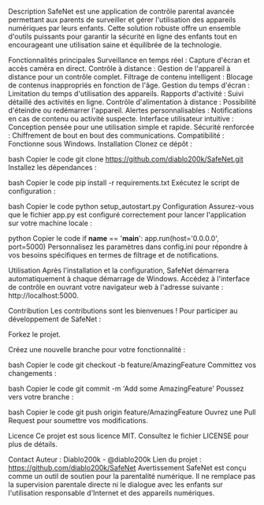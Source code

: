 Description
SafeNet est une application de contrôle parental avancée permettant aux parents de surveiller et gérer l'utilisation des appareils numériques par leurs enfants. Cette solution robuste offre un ensemble d'outils puissants pour garantir la sécurité en ligne des enfants tout en encourageant une utilisation saine et équilibrée de la technologie.

Fonctionnalités principales
Surveillance en temps réel : Capture d'écran et accès caméra en direct.
Contrôle à distance : Gestion de l'appareil à distance pour un contrôle complet.
Filtrage de contenu intelligent : Blocage de contenus inappropriés en fonction de l'âge.
Gestion du temps d'écran : Limitation du temps d'utilisation des appareils.
Rapports d'activité : Suivi détaillé des activités en ligne.
Contrôle d'alimentation à distance : Possibilité d'éteindre ou redémarrer l'appareil.
Alertes personnalisables : Notifications en cas de contenu ou activité suspecte.
Interface utilisateur intuitive : Conception pensée pour une utilisation simple et rapide.
Sécurité renforcée : Chiffrement de bout en bout des communications.
Compatibilité : Fonctionne sous Windows.
Installation
Clonez ce dépôt :

bash
Copier le code
git clone https://github.com/diablo200k/SafeNet.git
Installez les dépendances :

bash
Copier le code
pip install -r requirements.txt
Exécutez le script de configuration :

bash
Copier le code
python setup_autostart.py
Configuration
Assurez-vous que le fichier app.py est configuré correctement pour lancer l'application sur votre machine locale :

python
Copier le code
if __name__ == '__main__':
    app.run(host='0.0.0.0', port=5000)
Personnalisez les paramètres dans config.ini pour répondre à vos besoins spécifiques en termes de filtrage et de notifications.

Utilisation
Après l'installation et la configuration, SafeNet démarrera automatiquement à chaque démarrage de Windows. Accédez à l'interface de contrôle en ouvrant votre navigateur web à l'adresse suivante : http://localhost:5000.

Contribution
Les contributions sont les bienvenues ! Pour participer au développement de SafeNet :

Forkez le projet.

Créez une nouvelle branche pour votre fonctionnalité :

bash
Copier le code
git checkout -b feature/AmazingFeature
Committez vos changements :

bash
Copier le code
git commit -m 'Add some AmazingFeature'
Poussez vers votre branche :

bash
Copier le code
git push origin feature/AmazingFeature
Ouvrez une Pull Request pour soumettre vos modifications.

Licence
Ce projet est sous licence MIT. Consultez le fichier LICENSE pour plus de détails.

Contact
Auteur : Diablo200k - @diablo200k
Lien du projet : https://github.com/diablo200k/SafeNet
Avertissement
SafeNet est conçu comme un outil de soutien pour la parentalité numérique. Il ne remplace pas la supervision parentale directe ni le dialogue avec les enfants sur l'utilisation responsable d'Internet et des appareils numériques.
